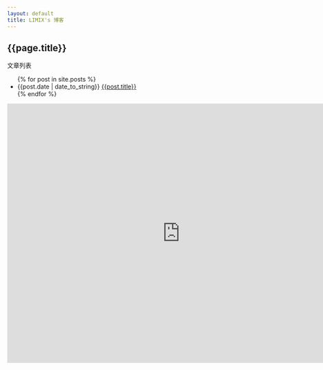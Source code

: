 ```yaml
---
layout: default
title: LIMIX's 博客
---
```

<h2>{{page.title}}</h2>
<p>文章列表</p>
<ul>
{% for post in site.posts %}
<li>{{post.date | date_to_string}} <a href="{{site.baseurl}}{{post.url}}">{{post.title}}</a></li>
{% endfor %}
</ul>


<iframe src="https://www.google.com/calendar/embed?src=coollimix%40gmail.com" 
style="border: 0" width="800" height="600" frameborder="0" scrolling="no">
</iframe>
